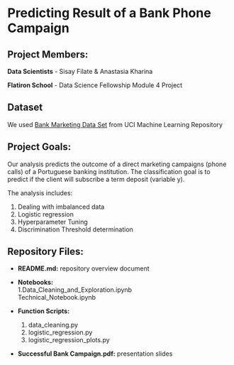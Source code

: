 # Predicting Result of a Bank Phone Campaign 

## Project Members:

**Data Scientists** - Sisay Filate & Anastasia Kharina

**Flatiron School** - Data Science Fellowship Module 4 Project

## Dataset
We used [Bank Marketing Data Set](https://archive.ics.uci.edu/ml/datasets/Bank+Marketing) from UCI Machine Learning Repository

## Project Goals:
Our analysis predicts the outcome of a direct marketing campaigns (phone calls) of a Portuguese banking institution. The classification goal is to predict if the client will subscribe a term deposit (variable y).

The analysis includes:
1. Dealing with imbalanced data
2. Logistic regression 
3. Hyperparameter Tuning
3. Discrimination Threshold determination


## Repository Files:


- **README.md:** repository overview document

- **Notebooks:**<br>
  1.Data_Cleaning_and_Exploration.ipynb<br>
  Technical_Notebook.ipynb<br>
  
- **Function Scripts:**
  1. data_cleaning.py
  2. logistic_regression.py
  3. logistic_regression_plots.py

- **Successful Bank Campaign.pdf:** presentation slides 


